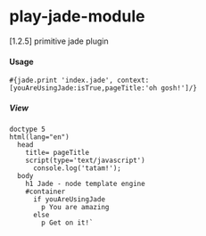 play-jade-module
================

[1.2.5] primitive jade plugin

#### Usage
`#{jade.print 'index.jade', context:[youAreUsingJade:isTrue,pageTitle:'oh gosh!']/}`

##### View
    doctype 5
    html(lang="en")
      head
        title= pageTitle
        script(type='text/javascript')
          console.log('tatam!');
      body
        h1 Jade - node template engine
        #container
          if youAreUsingJade
            p You are amazing
          else
            p Get on it!`